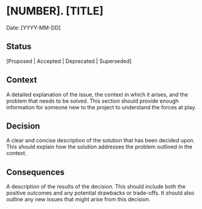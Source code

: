 # [NUMBER]. [TITLE]

Date: [YYYY-MM-DD]

## Status

[Proposed | Accepted | Deprecated | Superseded]

## Context

A detailed explanation of the issue, the context in which it arises, and the problem that needs to be solved. This section should provide enough information for someone new to the project to understand the forces at play.

## Decision

A clear and concise description of the solution that has been decided upon. This should explain how the solution addresses the problem outlined in the context.

## Consequences

A description of the results of the decision. This should include both the positive outcomes and any potential drawbacks or trade-offs. It should also outline any new issues that might arise from this decision.
